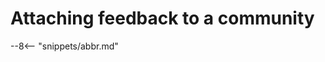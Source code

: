 <!-- SPDX-License-Identifier: CC-BY-4.0 -->
<!-- Copyright Contributors to the ODPi Egeria project. -->

# Attaching feedback to a community



--8<-- "snippets/abbr.md"